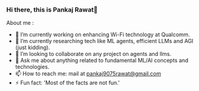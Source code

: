 ### Hi there, this is Pankaj Rawat👋

About me :
- 🔭 I’m currently working on enhancing Wi-Fi technology at Qualcomm.
- 🌱 I’m currently researching tech like ML agents, efficient LLMs and AGI (just kidding).
- 👯 I’m looking to collaborate on any project on agents and llms.
- 💬 Ask me about anything related to fundamental ML/AI concepts and technologies.
- 📫 How to reach me:  mail at pankaj9075rawat@gmail.com
- ⚡ Fun fact: 'Most of the facts are not fun.'
